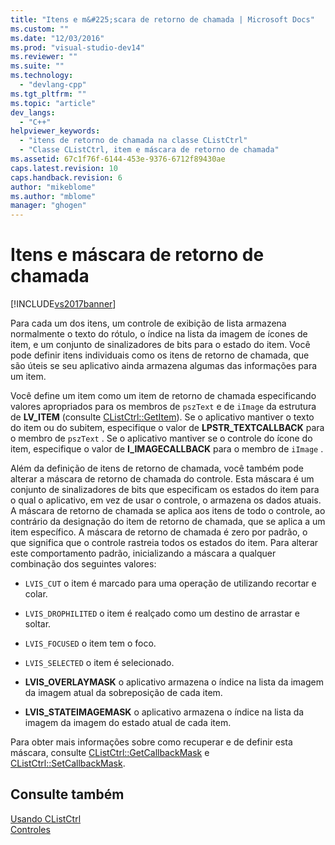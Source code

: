 ```yaml
---
title: "Itens e m&#225;scara de retorno de chamada | Microsoft Docs"
ms.custom: ""
ms.date: "12/03/2016"
ms.prod: "visual-studio-dev14"
ms.reviewer: ""
ms.suite: ""
ms.technology: 
  - "devlang-cpp"
ms.tgt_pltfrm: ""
ms.topic: "article"
dev_langs: 
  - "C++"
helpviewer_keywords: 
  - "itens de retorno de chamada na classe CListCtrl"
  - "Classe CListCtrl, item e máscara de retorno de chamada"
ms.assetid: 67c1f76f-6144-453e-9376-6712f89430ae
caps.latest.revision: 10
caps.handback.revision: 6
author: "mikeblome"
ms.author: "mblome"
manager: "ghogen"
---
```

# Itens e m&#225;scara de retorno de chamada
[!INCLUDE[vs2017banner](../assembler/inline/includes/vs2017banner.md)]

Para cada um dos itens, um controle de exibição de lista armazena normalmente o texto do rótulo, o índice na lista da imagem de ícones de item, e um conjunto de sinalizadores de bits para o estado do item.  Você pode definir itens individuais como os itens de retorno de chamada, que são úteis se seu aplicativo ainda armazena algumas das informações para um item.  
  
 Você define um item como um item de retorno de chamada especificando valores apropriados para os membros de `pszText` e de `iImage` da estrutura de **LV\_ITEM** \(consulte [CListCtrl::GetItem](../Topic/CListCtrl::GetItem.md)\).  Se o aplicativo mantiver o texto do item ou do subitem, especifique o valor de **LPSTR\_TEXTCALLBACK** para o membro de `pszText` .  Se o aplicativo mantiver se o controle do ícone do item, especifique o valor de **I\_IMAGECALLBACK** para o membro de `iImage` .  
  
 Além da definição de itens de retorno de chamada, você também pode alterar a máscara de retorno de chamada do controle.  Esta máscara é um conjunto de sinalizadores de bits que especificam os estados do item para o qual o aplicativo, em vez de usar o controle, o armazena os dados atuais.  A máscara de retorno de chamada se aplica aos itens de todo o controle, ao contrário da designação do item de retorno de chamada, que se aplica a um item específico.  A máscara de retorno de chamada é zero por padrão, o que significa que o controle rastreia todos os estados do item.  Para alterar este comportamento padrão, inicializando a máscara a qualquer combinação dos seguintes valores:  
  
-   `LVIS_CUT` o item é marcado para uma operação de utilizando recortar e colar.  
  
-   `LVIS_DROPHILITED` o item é realçado como um destino de arrastar e soltar.  
  
-   `LVIS_FOCUSED` o item tem o foco.  
  
-   `LVIS_SELECTED` o item é selecionado.  
  
-   **LVIS\_OVERLAYMASK** o aplicativo armazena o índice na lista da imagem da imagem atual da sobreposição de cada item.  
  
-   **LVIS\_STATEIMAGEMASK** o aplicativo armazena o índice na lista da imagem da imagem do estado atual de cada item.  
  
 Para obter mais informações sobre como recuperar e de definir esta máscara, consulte [CListCtrl::GetCallbackMask](../Topic/CListCtrl::GetCallbackMask.md) e [CListCtrl::SetCallbackMask](../Topic/CListCtrl::SetCallbackMask.md).  
  
## Consulte também  
 [Usando CListCtrl](../Topic/Using%20CListCtrl.md)   
 [Controles](../mfc/controls-mfc.md)